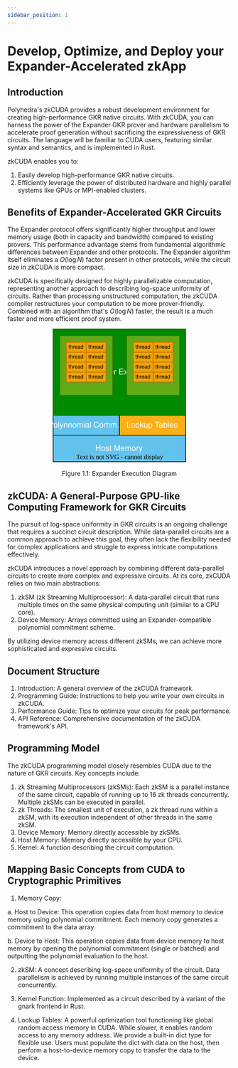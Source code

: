 ```yaml
---
sidebar_position: 1
---
```


# Develop, Optimize, and Deploy your Expander-Accelerated zkApp

## Introduction

Polyhedra's zkCUDA provides a robust development environment for creating high-performance GKR native circuits. With zkCUDA, you can harness the power of the Expander GKR prover and hardware parallelism to accelerate proof generation without sacrificing the expressiveness of GKR circuits. The language will be familiar to CUDA users, featuring similar syntax and semantics, and is implemented in Rust.

zkCUDA enables you to:

1. Easily develop high-performance GKR native circuits.
2. Efficiently leverage the power of distributed hardware and highly parallel systems like GPUs or MPI-enabled clusters.

## Benefits of Expander-Accelerated GKR Circuits

The Expander protocol offers significantly higher throughput and lower memory usage (both in capacity and bandwidth) compared to existing provers. This performance advantage stems from fundamental algorithmic differences between Expander and other protocols. The Expander algorithm itself eliminates a $O(\log{N})$ factor present in other protocols, while the circuit size in zkCUDA is more compact.

zkCUDA is specifically designed for highly parallelizable computation, representing another approach to describing log-space uniformity of circuits. Rather than processing unstructured computation, the zkCUDA compiler restructures your computation to be more prover-friendly. Combined with an algorithm that's $O(\log{N})$ faster, the result is a much faster and more efficient proof system.

<div align="center">
  <img src="https://raw.githubusercontent.com/PolyhedraZK/ExpanderDocs/refs/heads/main/docs/cuda/fig1.1.svg" alt="Figure 1.1" height="300" />
  <p>Figure 1.1: Expander Execution Diagram</p>
</div>

## zkCUDA: A General-Purpose GPU-like Computing Framework for GKR Circuits

The pursuit of log-space uniformity in GKR circuits is an ongoing challenge that requires a succinct circuit description. While data-parallel circuits are a common approach to achieve this goal, they often lack the flexibility needed for complex applications and struggle to express intricate computations effectively.

zkCUDA introduces a novel approach by combining different data-parallel circuits to create more complex and expressive circuits. At its core, zkCUDA relies on two main abstractions:

1. zkSM (zk Streaming Multiprocessor): A data-parallel circuit that runs multiple times on the same physical computing unit (similar to a CPU core).
2. Device Memory: Arrays committed using an Expander-compatible polynomial commitment scheme.

By utilizing device memory across different zkSMs, we can achieve more sophisticated and expressive circuits.

## Document Structure

1. Introduction: A general overview of the zkCUDA framework.
2. Programming Guide: Instructions to help you write your own circuits in zkCUDA.
3. Performance Guide: Tips to optimize your circuits for peak performance.
4. API Reference: Comprehensive documentation of the zkCUDA framework's API.

## Programming Model

The zkCUDA programming model closely resembles CUDA due to the nature of GKR circuits. Key concepts include:

1. zk Streaming Multiprocessors (zkSMs): Each zkSM is a parallel instance of the same circuit, capable of running up to 16 zk threads concurrently. Multiple zkSMs can be executed in parallel.
2. zk Threads: The smallest unit of execution, a zk thread runs within a zkSM, with its execution independent of other threads in the same zkSM.
3. Device Memory: Memory directly accessible by zkSMs.
4. Host Memory: Memory directly accessible by your CPU.
5. Kernel: A function describing the circuit computation.

## Mapping Basic Concepts from CUDA to Cryptographic Primitives

1. Memory Copy:

a. Host to Device: This operation copies data from host memory to device memory using polynomial commitment. Each memory copy generates a commitment to the data array.

b. Device to Host: This operation copies data from device memory to host memory by opening the polynomial commitment (single or batched) and outputting the polynomial evaluation to the host.

2. zkSM: A concept describing log-space uniformity of the circuit. Data parallelism is achieved by running multiple instances of the same circuit concurrently.

3. Kernel Function: Implemented as a circuit described by a variant of the gnark frontend in Rust.

4. Lookup Tables: A powerful optimization tool functioning like global random access memory in CUDA. While slower, it enables random access to any memory address. We provide a built-in dict type for flexible use. Users must populate the dict with data on the host, then perform a host-to-device memory copy to transfer the data to the device.
